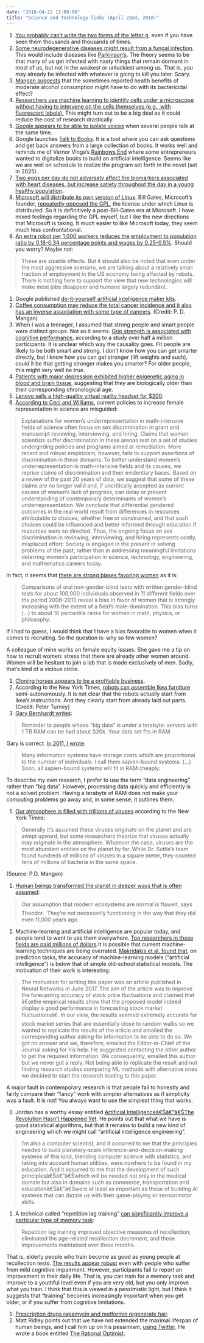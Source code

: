 ```yaml
---
date: "2018-04-22 12:00:00"
title: "Science and Technology links (April 22nd, 2018)"
---
```




1. [You probably can&rsquo;t write the two forms of the letter g](https://www.huffingtonpost.ca/entry/the-letter-no-one-can-write_us_5ac45205e4b0ac473edb3491), even if you have seen them thousands and thousands of times.
1. [Some neurodegenerative diseases might result from a fungal infection](https://www.ncbi.nlm.nih.gov/pmc/articles/PMC4400386/). This would include diseases like [Parkinson&rsquo;s](https://www.ncbi.nlm.nih.gov/pubmed/28673590). The theory seems to be that many of us get infected with nasty things that remain dormant in most of us, but not in the weakest or unluckiest among us. That is, you may already be infected with whatever is going to kill you later. Scary.
1. [Mangan suggests](https://www.authorea.com/users/232737/articles/298008-could-the-health-benefits-of-moderate-alcohol-consumption-be-due-to-its-bactericidal-effect) that the sometimes reported health benefits of moderate alcohol consumption might have to do with its bactericidal effect?
1. [Researchers use machine learning to identify cells under a microscope without having to intervene on the cells themselves (e.g., with fluorescent labels).](http://www.cell.com/cell/fulltext/S0092-8674(18)30364-7) This might turn out to be a big deal as it could reduce the cost of research drastically.
1. [Google appears to be able to isolate voices](https://arstechnica.com/gadgets/2018/04/google-works-out-a-fascinating-slightly-scary-way-for-ai-to-isolate-voices-in-a-crowd/) when several people talk at the same time.
1. Google launches [Talk to Books](https://books.google.com/talktobooks/). It is a tool where you can ask questions and get back answers from a large collection of books. It works well and reminds me of Vernor Vinge&rsquo;s [Rainbows End](https://www.amazon.com/Rainbows-End-Novel-Foot-Future/dp/0812536363) where some entrepreneurs wanted to digitalize books to build an artificial intelligence. Seems like we are well on schedule to realize the program set forth in the novel (set in 2025).
1. [Two eggs per day do not adversely affect the biomarkers associated with heart diseases, but increase satiety throughout the day in a young healthy population](http://www.mdpi.com/2072-6643/9/2/89/htm).
1. [Microsoft will distribute its own version of Linux](https://amp.businessinsider.com/microsoft-azure-sphere-is-powered-by-linux-2018-4). Bill Gates, Microsoft&rsquo;s founder, [repeatedly opposed the GPL](https://blog.wired.com/wiredscience/2008/04/bill-gates-what.html), the license under which Linux is distributed. So it is definitively a post-Bill-Gates era at Microsoft. I have mixed feelings regarding the GPL myself, but I like the new directions that Microsoft is taking. It much easier to like Microsoft today, they seem much less confrontational.
1. [An extra robot per 1,000 workers reduces the employment to population ratio by 0.18-0.34 percentage points and wages by 0.25-0.5%](https://voxeu.org/article/robots-and-jobs-evidence-us). Should you worry? Maybe not:<br/>

> These are sizable effects. But it should also be noted that even under the most aggressive scenario, we are talking about a relatively small fraction of employment in the US economy being affected by robots. There is nothing here to support the view that new technologies will make most jobs disappear and humans largely redundant.

1. Google published [do-it-yourself artificial intelligence maker kits](https://aiyprojects.withgoogle.com).
1. [Coffee consumption may reduce the total cancer incidence and it also has an inverse association with some type of cancers](https://bmccancer.biomedcentral.com/articles/10.1186/1471-2407-11-96). (Credit: P. D. Mangan)
1. When I was a teenager, I assumed that strong people and smart people were distinct groups. Not so it seems. [Grip strength is associated with cognitive performance](https://academic.oup.com/schizophreniabulletin/advance-article/doi/10.1093/schbul/sby034/4942313), according to a study over half a million participants. It is unclear which way the causality goes. Fit people are likely to be both smart and strong. I don&rsquo;t know how you can get smarter directly, but I know how you can get stronger (lift weights and such), could it be that getting stronger makes you smarter? For older people, this might very well be true.
1. [Patients with major depression exhibited higher epigenetic aging in blood and brain tissue](https://ajp.psychiatryonline.org/doi/abs/10.1176/appi.ajp.2018.17060595?journalCode=ajp&amp;), suggesting that they are biologically older than their corresponding chronological age.
1. [Lenovo sells a high-quality virtual reality headset for $200](https://uploadvr.com/get-lenovos-windows-vr-headset-just-199-today/).
1. [According to Ceci and Williams](http://www.pnas.org/content/108/8/3157), current policies to increase female representation in science are misguided:<br/>

> Explanations for women&rsquo;s underrepresentation in math-intensive fields of science often focus on sex discrimination in grant and manuscript reviewing, interviewing, and hiring. Claims that women scientists suffer discrimination in these arenas rest on a set of studies undergirding policies and programs aimed at remediation. More recent and robust empiricism, however, fails to support assertions of discrimination in these domains. To better understand women&rsquo;s underrepresentation in math-intensive fields and its causes, we reprise claims of discrimination and their evidentiary bases. Based on a review of the past 20 years of data, we suggest that some of these claims are no longer valid and, if uncritically accepted as current causes of women&rsquo;s lack of progress, can delay or prevent understanding of contemporary determinants of women&rsquo;s underrepresentation. We conclude that differential gendered outcomes in the real world result from differences in resources attributable to choices, whether free or constrained, and that such choices could be influenced and better informed through education if resources were so directed. Thus, the ongoing focus on sex discrimination in reviewing, interviewing, and hiring represents costly, misplaced effort: Society is engaged in the present in solving problems of the past, rather than in addressing meaningful limitations deterring women&rsquo;s participation in science, technology, engineering, and mathematics careers today.


In fact, it seems that [there are strong biases favoring women](http://science.sciencemag.org/content/353/6298/474) as it is:

> Comparisons of oral non-gender-blind tests with written gender-blind tests for about 100,000 individuals observed in 11 different fields over the period 2006-2013 reveal a bias in favor of women that is strongly increasing with the extent of a field&rsquo;s male-domination. This bias turns (&hellip;) to about 10 percentile ranks for women in math, physics, or philosophy.


If I had to guess, I would think that I have a bias favorable to women when it comes to recruiting. So the question is: why so few women?

A colleague of mine works on female equity issues. She gave me a tip on how to recruit women: stress that there are already other women around. Women will be hesitant to join a lab that is made exclusively of men. Sadly, that&rsquo;s kind of a vicious circle.
1. [Cloning horses appears to be a profitable business](https://www.cbsnews.com/news/the-clones-of-polo/).
1. According to the New York Times, [robots can assemble Ikea furniture](https://www.nytimes.com/2018/04/18/science/robots-ikea-furniture.html) semi-autonomously. It is not clear that the robots actually start from Ikea&rsquo;s instructions. And they clearly start from already laid out parts. (Credit: Peter Turney)
1. [Gary Bernhardt writes](https://twitter.com/garybernhardt/status/600783000331112449):<br/>

> Reminder to people whose &ldquo;big data&rdquo; is under a terabyte: servers with 1 TB RAM can be had about $20k. Your data set fits in RAM.


Gary is correct. [In 2011, I wrote](/lemire/blog/2011/01/04/if-human-population-grew-at-the-pace-of-computer-storage/):

> Many information systems have storage costs which are proportional to the number of individuals. I call them sapien-bound systems. (&hellip;) Soon, all sapien-bound systems will fit in RAM cheaply.


To describe my own research, I prefer to use the term &ldquo;data engineering&rdquo; rather than &ldquo;big data&rdquo;. However, processing data quickly and efficiently is not a solved problem. Having a terabyte of RAM does not make your computing problems go away and, in some sense, it outlines them.
1. [Our atmosphere is filled with trillions of viruses](https://www.nytimes.com/2018/04/13/science/virosphere-evolution.html) according to the New York Times:<br/>

> Generally it&rsquo;s assumed these viruses originate on the planet and are swept upward, but some researchers theorize that viruses actually may originate in the atmosphere. Whatever the case, viruses are the most abundant entities on the planet by far. While Dr. Suttle&rsquo;s team found hundreds of millions of viruses in a square meter, they counted tens of millions of bacteria in the same space.


(Source: P.D. Mangan)
1. [Human beings transformed the planet in deeper ways that is often assumed](https://www.theatlantic.com/amp/article/558323/):<br/>

> Our assumption that modern ecosystems are normal is flawed, says Theodor.  They&rsquo;re not necessarily functioning in the way that they did even 11,000 years ago.

1. Machine-learning and artificial intelligence are popular today, and people tend to want to use them everywhere. [Top researchers in these fields are paid millions of dollars](https://www.nytimes.com/2018/04/19/technology/artificial-intelligence-salaries-openai.html).It is possible that current machine-learning techniques are being overrated. [Makridakis et al. found that](http://journals.plos.org/plosone/article?id=10.1371/journal.pone.0194889), on prediction tasks, the accuracy of machine-learning models (&ldquo;artificial intelligence&rdquo;) is below that of simple old-school statistical models. The motivation of their work is interesting:<br/>

> The motivation for writing this paper was an article published in Neural Networks in June 2017. The aim of the article was to improve the forecasting accuracy of stock price fluctuations and claimed that â€œthe empirical results show that the proposed model indeed display a good performance in forecasting stock market fluctuationsâ€. In our view, the results seemed extremely accurate for stock market series that are essentially close to random walks so we wanted to replicate the results of the article and emailed the corresponding author asking for information to be able to do so. We got no answer and we, therefore, emailed the Editor-in-Chief of the Journal asking for his help. He suggested contacting the other author to get the required information. We consequently, emailed this author but we never got a reply. Not being able to replicate the result and not finding research studies comparing ML methods with alternative ones we decided to start the research leading to this paper.


A major fault in contemporary research is that people fail to honestly and fairly compare their &ldquo;fancy&rdquo; work with simpler alternatives as if simplicity was a fault. It is not! You always want to use the simplest thing that works.
1. Jordan has a worthy essay entitled [Artificial Intelligenceâ€Šâ€”â€ŠThe Revolution Hasn&rsquo;t Happened Yet](https://medium.com/@mijordan3/artificial-intelligence-the-revolution-hasnt-happened-yet-5e1d5812e1e7). He points out that what we have is good statistical algorithms, but that it remains to build a new kind of engineering which we might call &ldquo;artificial intelligence engineering&rdquo;.<br/>

> I&rsquo;m also a computer scientist, and it occurred to me that the principles needed to build planetary-scale inference-and-decision-making systems of this kind, blending computer science with statistics, and taking into account human utilities, were nowhere to be found in my education. And it occurred to me that the development of such principlesâ€Šâ€”â€Šwhich will be needed not only in the medical domain but also in domains such as commerce, transportation and educationâ€Šâ€”â€Šwere at least as important as those of building AI systems that can dazzle us with their game-playing or sensorimotor skills.

1. A technical called &ldquo;repetition lag training&rdquo; [can significantly improve a particular type of memory task](http://psycnet.apa.org/record/2018-08555-009):<br/>

> Repetition lag training improved objective measures of recollection, eliminated the age-related recollection decrement, and these improvements maintained over three months.


That is, elderly people who train become as good as young people at recollection tests. [The results appear robust](https://www.tandfonline.com/doi/abs/10.1080/13825585.2014.915918?journalCode=nanc20) even with people who suffer from mild cognitive impairment. However, participants fail to report an improvement in their daily life. That is, you can train for a memory task and improve to a youthful level even if you are very old, but you only improve what you train. I think that this is viewed in a pessimistic light, but I think it suggests that &ldquo;training&rdquo; becomes increasingly important when you get older, or if you suffer from cognitive limitations.
1. [Prescription drugs rapamycin and metformin regenerate hair](https://www.biorxiv.org/content/early/2018/04/18/303495).
1. Matt Ridley points out that we have not extended the maximal lifespan of human beings, and I call him up on his pessimism, [using Twitter](https://twitter.com/mattwridley/status/988014315868475392). He wrote a book entitled [The Rational Optimist](https://www.amazon.com/Rational-Optimist-Prosperity-Evolves-P-s-ebook/dp/B003QP4BJM/ref=sr_1_1?s=books&amp;ie=UTF8&amp;qid=1524417638).


